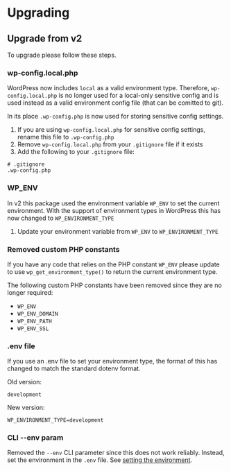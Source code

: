 # Upgrading

## Upgrade from v2

To upgrade please follow these steps.

### wp-config.local.php

WordPress now includes `local` as a valid environment type. Therefore, `wp-config.local.php` is no longer used for a 
local-only sensitive config and is used instead as a valid environment config file (that can be comitted to git).  

In its place `.wp-config.php` is now used for storing sensitive config settings.

1. If you are using `wp-config.local.php` for sensitive config settings, rename this file to `.wp-config.php`
2. Remove `wp-config.local.php` from your `.gitignore` file if it exists
3. Add the following to your `.gitignore` file:

```
# .gitignore
.wp-config.php
```

### WP_ENV

In v2 this package used the environment variable `WP_ENV` to set the current environment. With the support of environment 
types in WordPress this has now changed to `WP_ENVIRONMENT_TYPE`

1. Update your environment variable from `WP_ENV` to `WP_ENVIRONMENT_TYPE`

### Removed custom PHP constants

If you have any code that relies on the PHP constant `WP_ENV` please update to use `wp_get_environment_type()` to return 
the current environment type.

The following custom PHP constants have been removed since they are no longer required:
* `WP_ENV` 
* `WP_ENV_DOMAIN`
* `WP_ENV_PATH` 
* `WP_ENV_SSL` 

### .env file

If you use an .env file to set your environment type, the format of this has changed to match the standard dotenv format.

Old version:

```
development
```

New version:

```
WP_ENVIRONMENT_TYPE=development
```

### CLI --env param

Removed the `--env` CLI parameter since this does not work reliably. Instead, set the environment in the `.env` file. See 
[setting the environment](setting-the-environment.md).